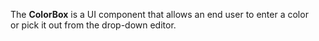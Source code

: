 The **ColorBox** is&nbsp;a&nbsp;UI component that allows an&nbsp;end user to&nbsp;enter a&nbsp;color or&nbsp;pick it&nbsp;out from the drop-down editor.